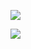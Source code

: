<p><img align="center" src="https://github-readme-stats.vercel.app/api?username=FurkanMuslu&show_icons=true" /></p>
<p><img src="https://github-readme-stats.vercel.app/api/top-langs?username=FurkanMuslu&show_icons=true&locale=en&layout=compact" /></p>
